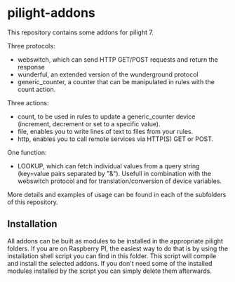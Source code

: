 # pilight-addons
This repository contains some addons for pilight 7.

Three protocols:

* webswitch, which can send HTTP GET/POST requests and return the response
* wunderful, an extended version of the wunderground protocol
* generic_counter, a counter that can be manipulated in rules with  the count action.

Three actions:

* count, to be used in rules to update a generic_counter device (increment, decrement or set to a specific value).
* file, enables you to write lines of text to files from your rules.
* http, enables you to call remote services via HTTP(S) GET or POST.

One function:

* LOOKUP, which can fetch individual values from a query string (key=value pairs separated by "&"). Usefull in combination with the webswitch protocol and for translation/conversion of device variables.
 
More details and examples of usage can be found in each of the subfolders of this repository.
 
## Installation
All addons can be built as modules to be installed in the appropriate pilight folders. If you are on Raspberry PI, the easiest way to do that is by using the installation shell script you can find in this folder. This script will compile and install the selected addons. If you don't need some of the installed modules installed by the script you can simply delete them afterwards.

